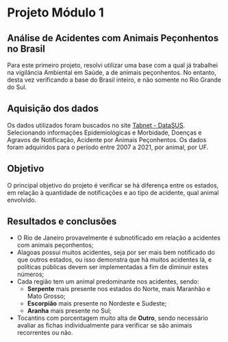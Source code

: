 # Projeto Módulo 1

## Análise de Acidentes com Animais Peçonhentos no Brasil

Para este primeiro projeto, resolvi utilizar uma base com a qual já trabalhei na vigilância Ambiental em Saúde, a de animais peçonhentos.
No entanto, desta vez verificando a base do Brasil inteiro, e não somente no Rio Grande do Sul.

## Aquisição dos dados

Os dados utilizados foram buscados no site [Tabnet - DataSUS](http://www2.datasus.gov.br/DATASUS/index.php?area=02). Selecionando informações Epidemiológicas e Morbidade,
Doenças e Agravos de Notificação, Acidente por Animais Peçonhentos. Os dados foram adquiridos para o período entre 2007 a 2021, por animal, por UF.

## Objetivo
O principal objetivo do projeto é verificar se há diferença entre os estados, em relação à quantidade de notificações e ao tipo de acidente, qual animal envolvido.

## Resultados e conclusões
* O Rio de Janeiro provavelmente é subnotificado em relação a acidentes com animais peçonhentos;
* Alagoas possui muitos acidentes, seja por ser mais bem notificado do que outros estados, ou isso demonstra que há muitos acidentes lá, e políticas públicas devem ser implementadas a fim de diminuir estes números;
* Cada região tem um animal predominante nos acidentes, sendo:
  * **Serpente** mais presente nos estados do Norte, mais Maranhão e Mato Grosso;
  * **Escorpião** mais presente no Nordeste e Sudeste;
  * **Aranha** mais presente no Sul;
* Tocantins com porcentagem muito alta de **Outro**, sendo necessário avaliar as fichas individualmente para verificar se são animais recorrentes ou não.
